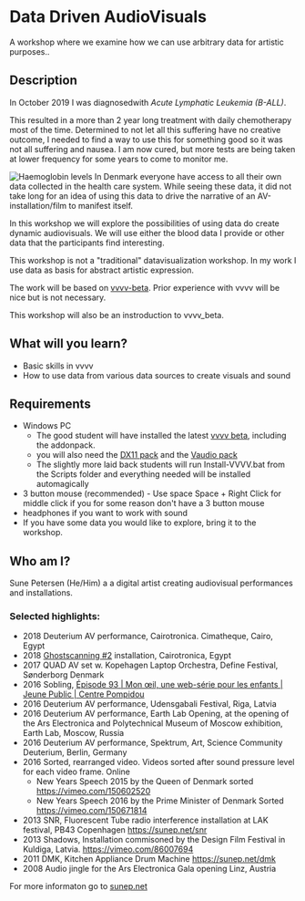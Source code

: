 # Data Driven AudioVisuals
A workshop where we examine how we can use arbitrary data for artistic purposes..
## Description
In October 2019 I was diagnosedwith *Acute Lymphatic Leukemia (B-ALL)*.

This resulted in a more than 2 year long treatment with daily chemotherapy most of the time. Determined to not let all this suffering have no creative outcome, I needed to find a way to use this for something good so it was not all suffering and nausea.
I am now cured, but more tests are being taken at lower frequency for some years to come to monitor me.

![Haemoglobin levels](/img/Hæmoglobin.png "Haemoglobin levels from sundhed.dk")
In Denmark everyone have access to all their own data collected in the health care system. While seeing these data, it did not take long for an idea of using this data to drive the narrative of an AV-installation/film to manifest itself.

In this workshop we will explore the possibilities of using data do create dynamic audiovisuals.
We will use either the blood data I provide or other data that the participants find interesting.

This workshop is not a "traditional" datavisualization workshop. In my work I use data as basis for abstract artistic expression.

The work will be based on [vvvv-beta](https://vvvv.org/). Prior experience with vvvv will be nice but is not necessary.

This workshop will also be an instroduction to vvvv_beta.

## What will you learn?
- Basic skills in vvvv
- How to use data from various data sources to create visuals and sound
## Requirements
- Windows PC
    - The good student will have installed the latest [vvvv beta](https://vvvv.org/downloads), including the addonpack.
    - you will also need the [DX11 pack](https://vvvv.org/contribution/directx11-nodes) and the [Vaudio pack](https://vvvv.org/contribution/vvvv.audio-pack-alpha)
    - The slightly more laid back students will run Install-VVVV.bat from the Scripts folder and everything needed will be installed automagically
- 3 button mouse (recommended) - Use space Space + Right Click for middle click if you for some reason don't have a 3 button mouse
- headphones if you want to work with sound
- If you have some data you would like to explore, bring it to the workshop.
## Who am I?
Sune Petersen (He/Him) a a digital artist creating audiovisual performances and installations.

### Selected highlights:


- 2018 Deuterium AV performance, Cairotronica. Cimatheque, Cairo, Egypt
- 2018 [Ghostscanning #2](https://sunep.net/ghostscanning-2) installation, Cairotronica, Egypt
- 2017 QUAD AV set w. Kopehagen Laptop Orchestra, Define Festival, Sønderborg Denmark
- 2016 Sobling, [Épisode 93 | Mon œil, une web-série pour les enfants | Jeune Public | Centre Pompidou](https://youtu.be/8HMpAG5pdpI?t=511)
- 2016 Deuterium AV performance, Udensgabali Festival, Riga, Latvia
- 2016 Deuterium AV performance, Earth Lab Opening, at the opening of the Ars Electronica and Polytechnical Museum of Moscow exhibition, Earth Lab, Moscow, Russia
- 2016 Deuterium AV performance, Spektrum, Art, Science Community Deuterium, Berlin, Germany
- 2016 Sorted, rearranged video. Videos sorted after sound pressure level for each video frame. Online
  - New Years Speech 2015 by the Queen of Denmark sorted https://vimeo.com/150602520
  - New Years Speech 2016 by the Prime Minister of Denmark Sorted https://vimeo.com/150671814
- 2013 SNR, Fluorescent Tube radio interference installation at LAK festival, PB43
Copenhagen https://sunep.net/snr
- 2013 Shadows, Installation commisoned by the Design Film Festival in Kuldiga, Latvia. https://vimeo.com/86007694
- 2011 DMK, Kitchen Appliance Drum Machine
		https://sunep.net/dmk
- 2008 Audio jingle for the Ars Electronica Gala opening
		Linz, Austria

For more informaton go to [sunep.net](https://sunep.net)